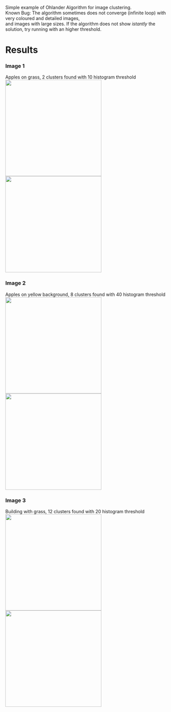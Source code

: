 Simple example of Ohlander Algorithm for image clustering.<br>
Known Bug: The algorithm sometimes does not converge (infinite loop) with very coloured and detailed images,<br>
and images with large sizes. If the algorithm does not show *istantly* the solution, try running with an higher threshold.<br>

# Results
### Image 1
Apples on grass, 2 clusters found with 10 histogram threshold<br>
<img src="https://i.ibb.co/v1S6KmH/1.jpg" width="300">
<img src="https://i.ibb.co/n8wKGrb/output.png" width="300">

### Image 2
Apples on yellow background, 8 clusters found with 40 histogram threshold<br>
<img src="https://i.ibb.co/PmQ4ywr/mele.jpg" width="300">
<img src="https://i.ibb.co/NFgHkqx/output.png" width="300">

### Image 3
Building with grass, 12 clusters found with 20 histogram threshold <br>
<img src="https://i.ibb.co/k3JkCfj/km.png" width="300">
<img src="https://i.ibb.co/r5B2V0J/output.png" width="300">
